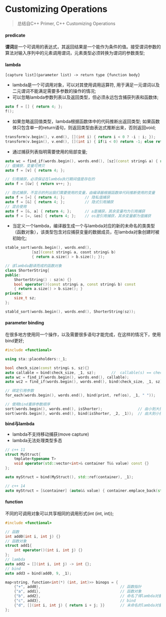 # Customizing Operations

> 总结自C++ Primer, C++ Customizing Operations

#### predicate

**谓词**是一个可调用的表达式，其返回结果是一个能作为条件的值。接受谓词参数的算法对输入序列中的元素调用谓词，元素类型必须转换为谓词的参数类型;

#### lambda

```
[capture list](parameter list) -> return type {function body}
```
- lambda是一个可调用对象，可以对其使用调用运算符, 用于满足一元谓词以及二元谓词不能满足需要多参数的操作的情况;
- 可以忽略lambda参数列表以及返回类型，但必须永远包含捕获列表和函数体;
```c++
auto f = [] { return 4; };
f();
```
- 如果忽略返回值类型，lambda根据函数体中的代码推断出返回类型; 如果函数体只包含单一的return语句，则返回类型由表达式推断出来，否则返回void;
```c++
transform(v.begin(), v.end(), [](int i) { return i < 0 ? -i : i; });				// 返回值类型为int
transform(v.begin(), v.end(), [](int i) { if(i < 0) return -1; else return i; });	// 返回值类型为void
```
- 通过捕获列表指明需要使用的局部变量;
```c++
auto wc = find_if(words.begin(), words.end(), [sz](const string& a) { return a.size() >= sz; });
// 值捕获，变量可拷贝
auto f = [v] { return 4; };

// 引用捕获，必须保证在lambda执行期间值是存在的
auto f = [&v] { return v++; };

// 隐式捕获，不显示的列出我们需要使用的变量，由编译器根据函数体代码推断使用的变量
auto f = [=] { return 4; };			// 隐私值捕获
auto f = [&] { return 4; };			// 隐式引用捕获
// 混合使用
auto f = [&, a] { return 4; };		// a是捕获，其余变量均为引用捕获
auto f = [=, &os] { return 4; };	// os是引用捕获，其余变量都为值捕获
```
- 当定义一个lambda，编译器生成一个与lambda对应的新的未命名的类类型（函数对象），该类型包含对应捕获变量的数据成员，在lambda对象创建时被初始化;
```c++
stable_sort(words.begin(), words.end(), 
			[sz](const string& a, cosnt string& b) 
			{ return a.size() > b.size(); });

// 该lambda翻译而成的函数对象
class ShorterString{
public:
	ShorterString() : sz(n) {}
	bool operator()(const string& a, const string& b) const
	{ return a.size() > b.size(); }	
private:
	size_t sz;
};

stabld_sort(words.begin(), words.end(), ShorterString(sz));
```

#### parameter binding

在很多地方使用同一个操作，以及需要很多语句才能完成，在这样的情况下，使用bind更好;
```c++
#include <functional>

using sta::placeholders::_1;

bool check_size(const string& s, sz){}
auto callable = bind(check_size, _1, sz);		//	callable(s) == check_size(s, sz);
auto wc = find_if(words.begin(), words.end(), callable);
auto wc2 = find_if(words.begin(), words.end(), bind(check_size, _1, sz));

// 绑定引用参数
for_each(words.begin(), words.end(), bind(print, ref(os), _1, " "));

// 使用bind重排参数顺序
sort(words.begin(), words.end(), isShorter);				// 由小到大排序
sort(words.begin(), words.end(), bind(isShorter, _2, _1));	// 由大到小排序
```

**bind与lambda**
- lambda不支持移动捕获(move capture)
- lambda无法处理类型多态
```c++
// c++ 11
struct MyStruct{
	tmplate<typename T>
	void operator(std::vector<int>& container T&& value) const {}
};

auto myStruct = bind(MyStruct(), std::ref(container), _1);

// c++ 14
auto myStruct = [&container] (auto&& value) { container.emplace_back(std::forward<decltype(value)>(value)); };
```

#### function

不同的可调用对象可以共享相同的调用形式(int (int, int));
```c++
#include <functional>

// 函数
int add0(int i, int j) {}
// 函数对象
struct add1{
	int operator()(int i, int j) {}
};
// lambda
auto add2 = [](int i, int j) -> int {};
// bind
auto add3 = bind(add0, 9, _1);

map<string, function<int(*) (int, int)>> binops = {
	{"+", add0},									// 函数指针
	{"a", add1},									// 函数对象
	{"b", add2},									// 命名了得lambda对象
	{"c", add3},									// bind
	{"d", [](int i, int j) { return i + j; }}		// 未命名的lambda对象
};
```
